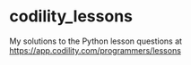 # codility_lessons

My solutions to the Python lesson questions at https://app.codility.com/programmers/lessons
